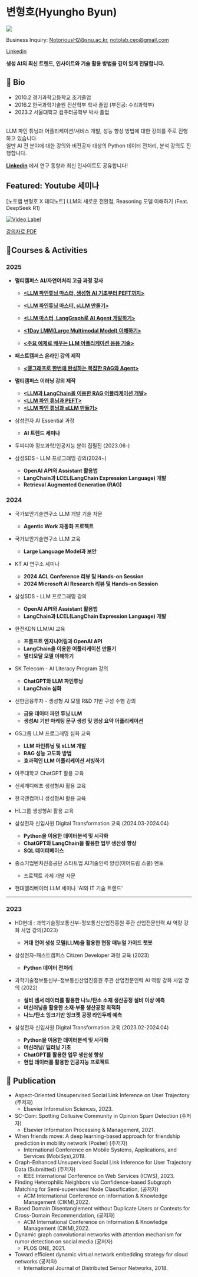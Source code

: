 # 변형호(Hyungho Byun) 



![](https://komarev.com/ghpvc/?username=NotoriousH2)


Business Inquiry: NotoriousH2@snu.ac.kr, notolab.ceo@gmail.com



[Linkedin](https://www.linkedin.com/in/hyungho-byun-6b2588224/)


**생성 AI의 최신 트렌드, 인사이트와 기술 활용 방법을 깊이 있게 전달합니다.**

## 📘 Bio

- 2010.2 경기과학고등학교 조기졸업
- 2016.2 한국과학기술원 전산학부 학사 졸업 (부전공: 수리과학부)
- 2023.2 서울대학교 컴퓨터공학부 박사 졸업
<br>
LLM 파인 튜닝과 어플리케이션/서비스 개발, 성능 향상 방법에 대한 강의를 주로 진행하고 있습니다.      <br>
일반 AI 전 분야에 대한 강의와 비전공자 대상의 Python 데이터 전처리, 분석 강의도 진행합니다.      <br>


**[Linkedin](https://www.linkedin.com/in/hyungho-byun-6b2588224)** 에서 연구 동향과 최신 인사이트도 공유합니다! 


## Featured: Youtube 세미나

[노토랩 변형호 X 테디노트] LLM의 새로운 전환점, Reasoning 모델 이해하기 (Feat. DeepSeek R1)

[![Video Label](https://github.com/user-attachments/assets/d8e77dc7-4e83-4ed7-98ec-fa75cfc127ae)](https://www.youtube.com/watch?v=Z-ELkZ_azYM)

[강의자료 PDF](https://drive.google.com/file/d/1gQDdRkjhrHiEA27eOPPiW6nXzpa3-Hh4/view?usp=sharing)

## 🎒Courses & Activities

### 2025

- **멀티캠퍼스 AI/자연어처리 고급 과정 강사**
  - **[<LLM 파인튜닝 마스터, 생성형 AI 기초부터 PEFT까지>](https://www.multicampus.com/em/enrolment/courseDetai?p_menu=NzUjU1VC&p_gubun=Qw==&dxLanYn=N&corsCd=FA013V&corsYr=2025&corsDgrCd=10104)**

  - **[<LLM 파인튜닝 마스터, sLLM 만들기>](https://www.multicampus.com/em/enrolment/courseDetai?p_menu=NzUjU1VC&p_gubun=Qw==&dxLanYn=N&corsCd=FA019R&corsYr=2025&corsDgrCd=10103)**

  - **[<LLM 마스터, LangGraph로 AI Agent 개발하기>](https://www.multicampus.com/em/enrolment/courseDetai?p_menu=NzUjU1VC&p_gubun=Qw==&dxLanYn=N&corsCd=FA01BG&corsYr=2025&corsDgrCd=10101)**

  - **[<1Day LMM(Large Multimodal Model) 이해하기>](https://www.multicampus.com/em/enrolment/courseDetai?p_menu=NzUjU1VC&p_gubun=Qw==&dxLanYn=N&corsCd=FA013U&corsYr=2025&corsDgrCd=10104)**

  - **[<주요 예제로 배우는 LLM 어플리케이션 응용 기술>](https://www.multicampus.com/em/enrolment/courseDetai?p_menu=NzUjU1VC&p_gubun=Qw==&dxLanYn=N&corsCd=FA0179&corsYr=2025&corsDgrCd=10102)**
    


- **패스트캠퍼스 온라인 강의 제작**
    - **[<랭그래프로 한번에 완성하는 복잡한 RAG와 Agent>](https://fastcampus.co.kr/data_online_langgraph)**


- **멀티캠퍼스 이러닝 강의 제작**
  - **[<LLM과 LangChain을 이용한 RAG 어플리케이션 개발>](https://www.multicampus.com/em/enrolment/courseDetai?p_menu=NzUjU1VC&p_gubun=Qw==&dxLanYn=N&corsCd=EA0DH1&corsYr=2020&corsDgrCd=10001)**
  - **[<LLM 파인 튜닝과 PEFT>](https://www.multicampus.com/em/enrolment/courseDetai?p_menu=NzUjU1VC&p_gubun=Qw==&dxLanYn=N&corsCd=EA0DH2&corsYr=2020&corsDgrCd=10001)**
  - **[<LLM 파인 튜닝과 sLLM 만들기>](https://www.multicampus.com/em/enrolment/courseDetai?p_menu=NzUjU1VC&p_gubun=Qw==&dxLanYn=N&corsCd=EA0DH3&corsYr=2020&corsDgrCd=10001)**
 
- 삼성전자 AI Essential 과정
    - **AI 트렌드 세미나**

- 두피디아 정보과학/인공지능 분야 집필진 (2023.06-)   <br>

- 삼성SDS - LLM 프로그래밍 강의(2024~)  <br>
    - **OpenAI API와 Assistant 활용법<br>**
    - **LangChain과 LCEL(LangChain Expression Language) 개발**
    - **Retrieval Augmented Generation (RAG)**
      

### 2024
- 국가보안기술연구소 LLM 개발 기술 자문
    - **Agentic Work 자동화 프로젝트**

- 국가보안기술연구소 LLM 교육
    - **Large Language Model과 보안**

- KT AI 연구소 세미나    
    - **2024 ACL Conference 리뷰 및 Hands-on Session**
    - **2024 Microsoft AI Research 리뷰 및 Hands-on Session**

- 삼성SDS - LLM 프로그래밍 강의  <br>
    - **OpenAI API와 Assistant 활용법<br>**
    - **LangChain과 LCEL(LangChain Expression Language) 개발**

- 한전KDN LLM/AI 교육 
    - **프롬프트 엔지니어링과 OpenAI API**
    - **LangChain을 이용한 어플리케이션 만들기**
    - **멀티모달 모델 이해하기**

- SK Telecom - AI Literacy  Program 강의  <br>
    - **ChatGPT와 LLM 파인튜닝 <br>**
    - **LangChain 심화<br>**

- 신한금융투자 - 생성형 AI 모델 R&D 기반 구성 수행 강의 <br>
    - **금융 데이터 파인 튜닝 LLM<br>**
    - **생성AI 기반 마케팅 문구 생성 및 영상 요약 어플리케이션<br>**
      

- GS그룹 LLM 프로그래밍 심화 교육
    - **LLM 파인튜닝 및 sLLM 개발<br>**
    - **RAG 성능 고도화 방법**
    - **효과적인 LLM 어플리케이션 서빙하기**

  
- 아주대학교 ChatGPT 활용 교육  
- 신세계디에프 생성형AI 활용 교육 
- 한국앤컴퍼니 생성형AI 활용 교육 

- HL그룹 생성형AI 활용 교육
  

- 삼성전자 신입사원 Digital Transformation 교육 (2024.03-2024.04)
    - **Python을 이용한 데이터분석 및 시각화**
    - **ChatGPT와 LangChain을 활용한 업무 생산성 향상**
    - **SQL 데이터베이스**

- 중소기업벤처진흥공단 스타트업 AI기술인력 양성(이어드림 스쿨) 멘토
    - 프로젝트 과제 개발 자문
- 현대엘리베이터 LLM 세미나 'AI와 IT 기술 트렌드'

--- 
### 2023

- HD현대 : 과학기술정보통신부-정보통신산업진흥원 주관 산업전문인력 AI 역량 강화 사업 강의(2023)
    - **거대 언어 생성 모델(LLM)을 활용한 현장 매뉴얼 가이드 챗봇 <br>**
- 삼성전자-패스트캠퍼스 Citizen Developer 과정 교육 (2023)
    - **Python 데이터 전처리 <br>**

- 과학기술정보통신부-정보통신산업진흥원 주관 산업전문인력 AI 역량 강화 사업 강의 (2022)
    - **설비 센서 데이터를 활용한 나노/탄소 소재 생산공정 설비 이상 예측**
    - **머신러닝을 활용한 소재·부품 생산공정 최적화**
    - **나노/탄소 잉크기반 잉크젯 공정 라인두께 예측 <br>**
- 삼성전자 신입사원 Digital Transformation 교육 (2023.02-2024.04)
    - **Python을 이용한 데이터분석 및 시각화**
    - **머신러닝/ 딥러닝 기초**
    - **ChatGPT를 활용한 업무 생산성 향상**
    - **현업 데이터를 활용한 인공지능 프로젝트 <br>**
 
      
  
## 📖 Publication

- Aspect-Oriented Unsupervised Social Link Inference on User Trajectory (주저자)
    - Elsevier Information Sciences, 2023. <br>
- SC-Com: Spotting Collusive Community in Opinion Spam Detection (주저자)
    - Elsevier Information Processing & Management, 2021.<br>
- When friends move: A deep learning-based approach for friendship prediction in mobility network (Poster) (주저자)
    - International Conference on Mobile Systems, Applications, and Services (MobiSys),2019.<br>
- Graph-Enhanced Unsupervised Social Link Inference for User Trajectory Data (Submitted) (주저자)
    - IEEE International Conference on Web Services (ICWS), 2023.<br>
- Finding Heterophilic Neighbors via Confidence-based Subgraph Matching for Semi-supervised Node Classification, (공저자)
    - ACM International Conference on Information & Knowledge Management (CIKM),2022.<br>
- Based Domain Disentanglement without Duplicate Users or Contexts for Cross-Domain Recommendation, (공저자)
    - ACM International Conference on Information & Knowledge Management (CIKM),2022.<br>
- Dynamic graph convolutional networks with attention mechanism for rumor detection on social media (공저자)
    - PLOS ONE, 2021.<br>
- Toward efficient dynamic virtual network embedding strategy for cloud networks (공저자)
    - International Journal of Distributed Sensor Networks, 2018.<br>
